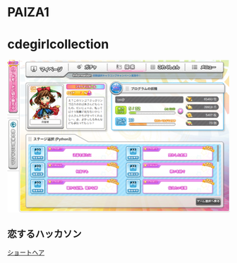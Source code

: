 # PAIZA1

# cdegirlcollection

![codegirlcollection](./images/test.png)

## 恋するハッカソン
[ショートヘア](./test.png/shorthair.py)
